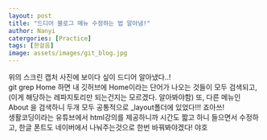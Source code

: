 ```yaml
---
layout: post
title: "드디어 블로그 메뉴 수정하는 법 알아냄!"
author: Nanyi
catergories: [Practice]
tags: [한걸음]
image: assets/images/git_blog.jpg
---
```


위의 스크린 캡처 사진에 보이다 싶이 드디어 알아냈다..!  
git grep Home 하면 내 깃허브에 Home이라는 단어가 나오는 것들이 모두 검색되고, (이게 해당하는 레파지토리만 되는건지는 모르겠다. 알아봐야함) 또, 다른 메뉴인 About 을 검색하니 두개 모두 공통적으로 \_layout폴더에 있었다!!! 죠아쓰!  
생활코딩이라는 유튜브에서 html강의를 제공하니까 시간도 짧고 하니 들으면서 수정하고, 한글 폰트도 네이버에서 나눠주는것으로 한번 바꿔봐야겠다! 야호  
